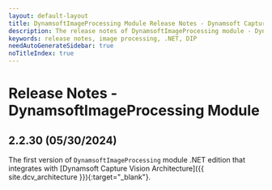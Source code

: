 ```yaml
---
layout: default-layout
title: DynamsoftImageProcessing Module Release Notes - Dynamsoft Capture Vision .NET Edition
description: The release notes of DynamsoftImageProcessing module - Dynamsoft Capture Vision .NET Edition.
keywords: release notes, image processing, .NET, DIP
needAutoGenerateSidebar: true
noTitleIndex: true
---
```


# Release Notes - DynamsoftImageProcessing Module

## 2.2.30 (05/30/2024)

The first version of `DynamsoftImageProcessing` module .NET edition that integrates with [Dynamsoft Capture Vision Architecture]({{ site.dcv_architecture }}){:target="_blank"}.
